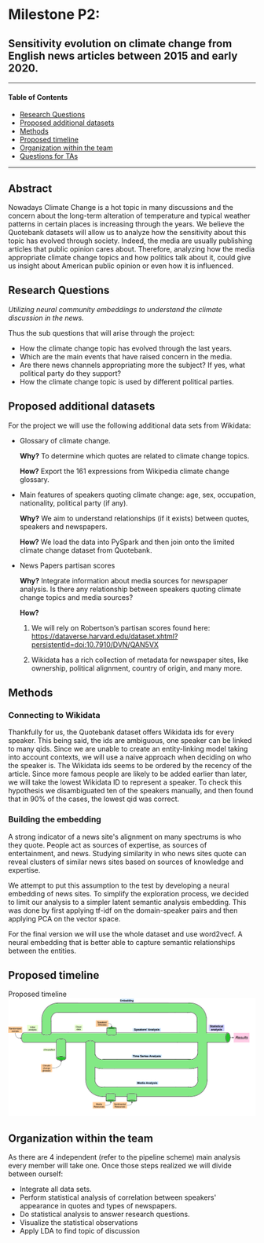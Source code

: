 # Milestone P2: 
## Sensitivity evolution on climate change from English news articles between 2015 and early 2020. 
---



#### Table of Contents
- [Research Questions](#research-questions)  
- [Proposed additional datasets](#proposed-additional-datasets)
- [Methods](#methods)
- [Proposed timeline](#proposed-timeline)
- [Organization within the team](#organization-within-the-team)
- [Questions for TAs](#questions-for-tas)
---

## Abstract
Nowadays Climate Change is a hot topic in many discussions and the concern about the long-term alteration of temperature and typical weather patterns in certain places is increasing through the years. We believe the Quotebank datasets will allow us to analyze how the sensitivity about this topic has evolved through society. Indeed, the media are usually publishing articles that public opinion cares about. Therefore, analyzing how the media appropriate climate change topics and how politics talk about it, could give us insight about American public opinion or even how it is influenced. 

## Research Questions
*Utilizing neural community embeddings to understand the climate discussion in the news.*

Thus the sub questions that will arise through the project:
- How the climate change topic has evolved through the last years. 
- Which are the main events that have raised concern in the media. 
- Are there news channels appropriating more the subject? If yes, what political party do they support? 
- How the climate change topic is used by different political parties.


## Proposed additional datasets
For the project we will use the following additional data sets from Wikidata: 

- Glossary of climate change. 

    **Why?** To determine which quotes are related to climate change topics. 

    **How?** Export the 161 expressions from Wikipedia climate change glossary.

- Main features of speakers quoting climate change: age, sex, occupation, nationality, political party (if any). 

    **Why?** We aim to understand relationships (if it exists) between quotes, speakers and newspapers. 

    **How?** We load the data into PySpark and then join onto the limited climate change dataset from Quotebank. 

- News Papers partisan scores

    **Why?** Integrate information about media sources for newspaper analysis. Is there any relationship between speakers quoting climate change topics and media sources? 
	
    **How?**   
    1. We will rely on Robertson’s partisan scores found here: https://dataverse.harvard.edu/dataset.xhtml?persistentId=doi:10.7910/DVN/QAN5VX

    2. Wikidata has a rich collection of metadata for newspaper sites, like ownership, political alignment, country of origin, and many more. 



## Methods
### Connecting to Wikidata
Thankfully for us, the Quotebank dataset offers Wikidata ids for every speaker. This being said, the ids are ambiguous, one speaker can be linked to many qids. Since we are unable to create an entity-linking model taking into account contexts, we will use a naive approach when deciding on who the speaker is. The Wikidata ids seems to be ordered by the recency of the article. Since more famous people are likely to be added earlier than later, we will take the lowest Wikidata ID to represent a speaker. To check this hypothesis we disambiguated ten of the speakers manually, and then found that in 90% of the cases, the lowest qid was correct. 

### Building the embedding
A strong indicator of a news site's alignment on many spectrums is who they quote. People act as sources of expertise, as sources of entertainment, and news. Studying similarity in who news sites quote can reveal clusters of similar news sites based on sources of knowledge and expertise. 

We attempt to put this assumption to the test by developing a neural embedding of news sites. To simplify the exploration process, we decided to limit our analysis to a simpler latent semantic analysis embedding. This was done by first applying tf-idf on the domain-speaker pairs and then applying PCA on the vector space. 

For the final version we will use the whole dataset and use word2vecf. A neural embedding that is better able to capture semantic relationships between the entities. 


## Proposed timeline
Proposed timeline
![Alt text](./pipeline.png?raw=true)

## Organization within the team
As there are 4 independent (refer to the pipeline scheme) main analysis every member will take one. 
Once those steps realized we will divide between ourself: 
-  Integrate all data sets. 
-  Perform statistical analysis of correlation between speakers' appearance in quotes and types of newspapers.
- Do statistical analysis to answer research questions. 
- Visualize the statistical observations 
- Apply LDA to find topic of discussion


